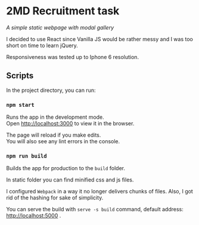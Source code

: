 # 2MD Recruitment task

_A simple static webpage with modal gallery_

I decided to use React since Vanilla JS would be rather messy and I was too short on time to learn jQuery.

Responsiveness was tested up to Iphone 6 resolution.

## Scripts

In the project directory, you can run:

### `npm start`

Runs the app in the development mode.\
Open [http://localhost:3000](http://localhost:3000) to view it in the browser.

The page will reload if you make edits.\
You will also see any lint errors in the console.

### `npm run build`

Builds the app for production to the `build` folder.

In static folder you can find minified css and js files.

I configured `Webpack` in a way it no longer delivers chunks of files. Also, I got rid of the hashing for sake of simplicity.

You can serve the build with `serve -s build` command, default address: [http://localhost:5000](http://localhost:5000) .
